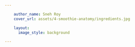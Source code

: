 ```yaml
---

    author_name: Sneh Roy
    cover_url: assets/4-smoothie-anatomy/ingredients.jpg

    layout:
      image_style: background

---
```


